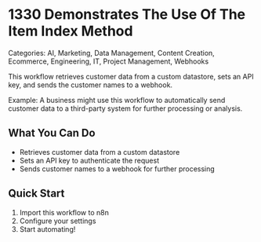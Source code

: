 # 1330 Demonstrates The Use Of The Item Index Method

Categories: AI, Marketing, Data Management, Content Creation, Ecommerce, Engineering, IT, Project Management, Webhooks

This workflow retrieves customer data from a custom datastore, sets an API key, and sends the customer names to a webhook.

Example: A business might use this workflow to automatically send customer data to a third-party system for further processing or analysis.

## What You Can Do
- Retrieves customer data from a custom datastore
- Sets an API key to authenticate the request
- Sends customer names to a webhook for further processing

## Quick Start
1. Import this workflow to n8n
2. Configure your settings
3. Start automating!


